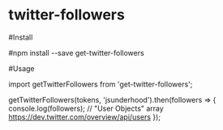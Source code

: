 # twitter-followers

#Install

#npm install --save get-twitter-followers

#Usage

import getTwitterFollowers from 'get-twitter-followers';

getTwitterFollowers(tokens, 'jsunderhood').then(followers => {
console.log(followers); // "User Objects" array https://dev.twitter.com/overview/api/users
});
